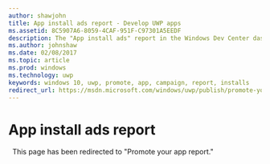 ```yaml
---
author: shawjohn
title: App install ads report - Develop UWP apps
ms.assetid: 8C5907A6-8059-4CAF-951F-C97301A5EEDF
description: The "App install ads" report in the Windows Dev Center dashboard lets you see how your app promotion ad campaigns are performing.
ms.author: johnshaw
ms.date: 02/08/2017
ms.topic: article
ms.prod: windows
ms.technology: uwp
keywords: windows 10, uwp, promote, app, campaign, report, installs
redirect_url: https://msdn.microsoft.com/windows/uwp/publish/promote-your-app-report
---
```


# App install ads report
 
This page has been redirected to "Promote your app report."
 

